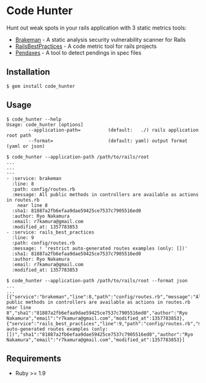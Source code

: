 # Code Hunter
Hunt out weak spots in your rails application with 3 static metrics tools:

* [Brakeman](https://github.com/presidentbeef/brakeman) - A static analysis security vulnerability scanner for Rails
* [RailsBestPractices](https://github.com/railsbp/rails_best_practices) - A code metric tool for rails projects
* [Pendaxes](https://github.com/cookpad/pendaxes) - A tool to detect pendings in spec files

## Installation

```
$ gem install code_hunter
```

## Usage
```
$ code_hunter --help
Usage: code_hunter [options]
        --application-path=          (default:   ./) rails application root path
        --format=                    (default: yaml) output format (yaml or json)

$ code_hunter --application-path /path/to/rails/root
...
...
---
- :service: brakeman
  :line: 8
  :path: config/routes.rb
  :message: All public methods in controllers are available as actions in routes.rb
    near line 8
  :sha1: 81887a2fb6efaa9dae59425ce7537c7905516ed0
  :author: Ryo Nakamura
  :email: r7kamura@gmail.com
  :modified_at: 1357783853
- :service: rails_best_practices
  :line: 9
  :path: config/routes.rb
  :message: ! 'restrict auto-generated routes examples (only: [])'
  :sha1: 81887a2fb6efaa9dae59425ce7537c7905516ed0
  :author: Ryo Nakamura
  :email: r7kamura@gmail.com
  :modified_at: 1357783853

$ code_hunter --application-path /path/to/rails/root --format json
...
...
[{"service":"brakeman","line":8,"path":"config/routes.rb","message":"All public methods in controllers are available as actions in routes.rb near line 8","sha1":"81887a2fb6efaa9dae59425ce7537c7905516ed0","author":"Ryo Nakamura","email":"r7kamura@gmail.com","modified_at":1357783853},{"service":"rails_best_practices","line":9,"path":"config/routes.rb","message":"restrict auto-generated routes examples (only: [])","sha1":"81887a2fb6efaa9dae59425ce7537c7905516ed0","author":"Ryo Nakamura","email":"r7kamura@gmail.com","modified_at":1357783853}]
```

## Requirements
* Ruby >= 1.9
